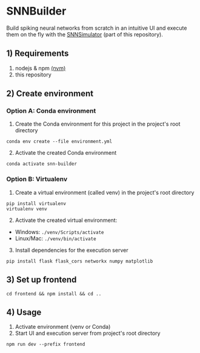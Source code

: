 # SNNBuilder

Build spiking neural networks from scratch in an intuitive UI and execute them on the fly with the [SNNSimulator](https://gitlab.socsci.ru.nl/snnsimulator/simsnn) (part of this repository).

## 1) Requirements

1. nodejs & npm [(nvm)](https://github.com/nvm-sh/nvm#installing-and-updating)
2. this repository

## 2) Create environment
### Option A: Conda environment
1. Create the Conda environment for this project in the project's root directory
```
conda env create --file environment.yml
```
2. Activate the created Conda environment
```
conda activate snn-builder
```
### Option B: Virtualenv 
1. Create a virtual environment (called venv) in the project's root directory
```
pip install virtualenv
virtualenv venv
```
2. Activate the created virtual environment:
  - Windows: ```./venv/Scripts/activate```
  - Linux/Mac: ```./venv/bin/activate```
3. Install dependencies for the execution server
```
pip install flask flask_cors networkx numpy matplotlib
```
## 3) Set up frontend
```
cd frontend && npm install && cd ..
```

## 4) Usage
1. Activate environment (venv or Conda)
2. Start UI and execution server from project's root directory
```
npm run dev --prefix frontend
```
